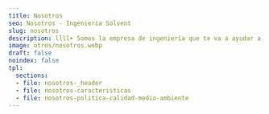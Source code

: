 ```yaml
---
title: Nosotros
seo: Nosotros - Ingeniería Solvent
slug: nosotros
description: llll➤ Somos la empresa de ingeniería que te va a ayudar a desarrollar cualquier proyecto que necesites ✅ de la forma más innovadora.
image: otros/nosotros.webp
draft: false
noindex: false
tpl:
  sections:
  - file: nosotros-_header
  - file: nosotros-caracteristicas
  - file: nosotros-politica-calidad-medio-ambiente
---
```


